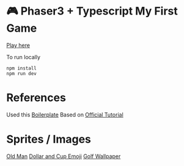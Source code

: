 # 🎮 Phaser3 + Typescript My First Game

[Play here](http://leoddias.github.io/phaser3-first-game)

To run locally
```
npm install
npm run dev
```

# References

Used this [Boilerplate](https://github.com/leoddias/phaser3-typescript-boilerplate)
Based on [Official Tutorial](http://phaser.io/tutorials/making-your-first-phaser-3-game)


# Sprites / Images
[Old Man](https://www.deviantart.com/kamuipsyus/art/LOZ-Sprite-Old-Man-Robe-433458612)
[Dollar and Cup Emoji](https://emojipedia.org/apple/)
[Golf Wallpaper](http://wallpaperswide.com/golf_course-wallpapers.html)

